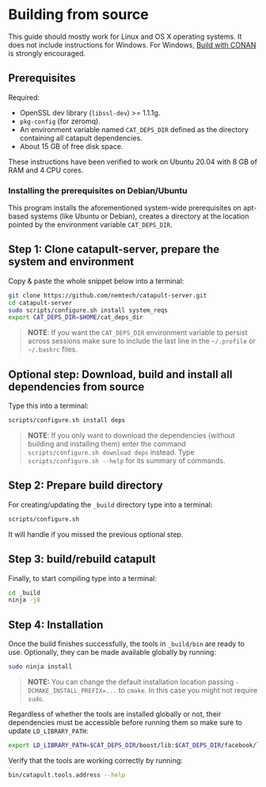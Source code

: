 # Building from source

This guide should mostly work for Linux and OS X operating systems.
It does not include instructions for Windows.
For Windows, [Build with CONAN](BUILD-conan.md) is strongly encouraged.

## Prerequisites

Required:

- OpenSSL dev library (`libssl-dev`) >= 1.1.1g.
- `pkg-config` (for zeromq).
- An environment variable named `CAT_DEPS_DIR` defined as the directory containing all catapult dependencies.
- About 15 GB of free disk space.

These instructions have been verified to work on Ubuntu 20.04 with 8 GB of RAM and 4 CPU cores.

### Installing the prerequisites on Debian/Ubuntu

This program installs the aforementioned system-wide prerequisites on apt-based systems (like Ubuntu or Debian), creates a directory at the location pointed by the environment variable `CAT_DEPS_DIR`.

## Step 1: Clone catapult-server, prepare the system and environment

Copy & paste the whole snippet below into a terminal:
```sh
git clone https://github.com/nemtech/catapult-server.git
cd catapult-server
sudo scripts/configure.sh install system_reqs
export CAT_DEPS_DIR=$HOME/cat_deps_dir
```

> **NOTE**:
> If you want the `CAT_DEPS_DIR` environment variable to persist across sessions make sure to include the last line in the `~/.profile` or `~/.bashrc` files.

## Optional step: Download, build and install all dependencies from source

Type this into a terminal:

```sh
scripts/configure.sh install deps
```

> **NOTE**:
> If you only want to download the dependencies (without building and installing them) enter the command ``scripts/configure.sh download deps`` instead. Type ``scripts/configure.sh --help`` for its summary of commands.

## Step 2: Prepare build directory

For creating/updating the `_build` directory type into a terminal:

```sh
scripts/configure.sh
```

It will handle if you missed the previous optional step.

## Step 3: build/rebuild catapult

Finally, to start compiling type into a terminal:

```sh
cd _build
ninja -j8
```

## Step 4: Installation

Once the build finishes successfully, the tools in ``_build/bin`` are ready to use. Optionally, they can be made available globally by running:

```sh
sudo ninja install
```

> **NOTE:**
> You can change the default installation location passing ``-DCMAKE_INSTALL_PREFIX=...`` to ``cmake``. In this case you might not require ``sudo``.

Regardless of whether the tools are installed globally or not, their dependencies must be accessible before running them so make sure to update ``LD_LIBRARY_PATH``:

```sh
export LD_LIBRARY_PATH=$CAT_DEPS_DIR/boost/lib:$CAT_DEPS_DIR/facebook/lib:$CAT_DEPS_DIR/google/lib:$CAT_DEPS_DIR/mongodb/lib:$CAT_DEPS_DIR/zeromq/lib
```

Verify that the tools are working correctly by running:

```sh
bin/catapult.tools.address --help
```
